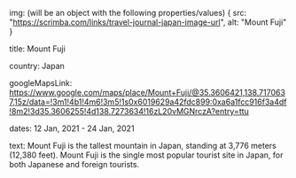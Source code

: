 img: (will be an object with the following properties/values)
{
    src: "<https://scrimba.com/links/travel-journal-japan-image-url>",
    alt: "Mount Fuji"
}

title:
Mount Fuji

country:
Japan

googleMapsLink:
<https://www.google.com/maps/place/Mount+Fuji/@35.3606421,138.7170637,15z/data=!3m1!4b1!4m6!3m5!1s0x6019629a42fdc899:0xa6a1fcc916f3a4df!8m2!3d35.3606255!4d138.7273634!16zL20vMGNrczA?entry=ttu>

dates:
12 Jan, 2021 - 24 Jan, 2021

text:
Mount Fuji is the tallest mountain in Japan, standing at 3,776 meters (12,380 feet). Mount Fuji is the single most popular tourist site in Japan, for both Japanese and foreign tourists.
